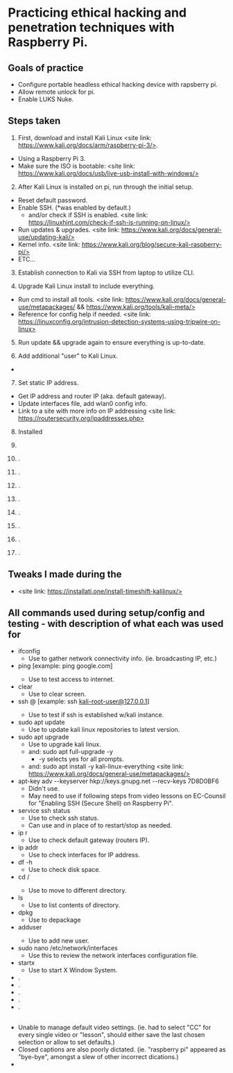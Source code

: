 # Practicing ethical hacking and penetration techniques with Raspberry Pi.

## Goals of practice
* Configure portable headless ethical hacking device with rapsberry pi.
* Allow remote unlock for pi.
* Enable LUKS Nuke.
  

## Steps taken
1. First, download and install Kali Linux <site link: https://www.kali.org/docs/arm/raspberry-pi-3/>.
* Using a Raspberry Pi 3.
* Make sure the ISO is bootable: <site link: https://www.kali.org/docs/usb/live-usb-install-with-windows/>

2. After Kali Linux is installed on pi, run through the initial setup.
* Reset default password.
* Enable SSH. (*was enabled by default.)
  * and/or check if SSH is enabled. <site link: https://linuxhint.com/check-if-ssh-is-running-on-linux/>
* Run updates & upgrades. <site link: https://www.kali.org/docs/general-use/updating-kali/>
* Kernel info. <site link: https://www.kali.org/blog/secure-kali-raspberry-pi/>
* ETC...
  
3. Establish connection to Kali via SSH from laptop to utilize CLI.

4. Upgrade Kali Linux install to include everything.
* Run cmd to install all tools. <site link: https://www.kali.org/docs/general-use/metapackages/ && https://www.kali.org/tools/kali-meta/>
* Reference for config help if needed. <site link: https://linuxconfig.org/intrusion-detection-systems-using-tripwire-on-linux>

5. Run update && upgrade again to ensure everything is up-to-date.

6. Add additional "user" to Kali Linux.
* <site link: >

7. Set static IP address.
* Get IP address and router IP (aka. default gateway).
* Update interfaces file, add wlan0 config info.
* Link to a site with more info on IP addressing <site link: https://routersecurity.org/ipaddresses.php>
  
8. Installed
9. 

10. .
11. .
12. .
13. .
14. .
15. .
16. .
17. .

## Tweaks I made during the 
* <site link: https://installati.one/install-timeshift-kalilinux/>

## All commands used during setup/config and testing - with description of what each was used for
* ifconfig
  * Use to gather network connectivity info. (ie. broadcasting IP, etc.)
* ping <website-URL> [example: ping google.com]
  * Use to test access to internet.
* clear
  * Use to clear screen.
* ssh <kali-linux-username>@<kali-linux-IP> [example: ssh kali-root-user@127.0.0.1]
  * Use to test if ssh is established w/kali instance.
* sudo apt update
  * Use to update kali linux repositories to latest version.
* sudo apt upgrade
  * Use to upgrade kali linux.
  * and: sudo apt full-upgrade -y
  	* -y selects yes for all prompts.
  * and: sudo apt install -y kali-linux-everything <site link: https://www.kali.org/docs/general-use/metapackages/>
* apt-key adv --keyserver hkp://keys.gnupg.net --recv-keys 7D8D0BF6
  * Didn't use.
  * May need to use if following steps from video lessons on EC-Counsil for "Enabling SSH (Secure Shell) on Raspberry Pi". 
* service ssh status
  * Use to check ssh status.
  * Can use <restart> and <stop> in place of <status> to restart/stop as needed. 
* ip r
  * Use to check default gateway (routers IP).
* ip addr
	* Use to check interfaces for IP address.
* df -h
  * Use to check disk space. 
* cd /<directory>
  * Use to move to different directory. 
* ls
  * Use to list contents of directory. 
* dpkg
  * Use to depackage  
* adduser <username>
  * Use to add new user.
* sudo nano /etc/network/interfaces
  * Use this to review the network interfaces configuration file.
* startx
	* Use to start X Window System.
* .
* .
* .
* .
* .

##
* Unable to manage default video settings. (ie. had to select "CC" for every single video or "lesson", should either save the last chosen selection or allow to set defaults.)
* Closed captions are also poorly dictated. (ie. "raspberry pi" appeared as "bye-bye", amongst a slew of other incorrect dications.)
*  


